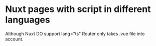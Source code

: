 # Nuxt pages with script in different languages

Although Nuxt DO support lang="ts"
Router only takes .vue file into account.
